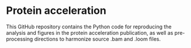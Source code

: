 # Protein acceleration

This GitHub repository contains the Python code for reproducing the analysis and figures in the protein acceleration publication, as well as pre-processing directions to harmonize source .bam and .loom files.